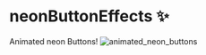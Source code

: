 # neonButtonEffects ✨

Animated neon Buttons!
![animated_neon_buttons](https://github.com/FireQueen-3010/neonButtonEffects/blob/master/neonEffects.jpgraw=true)


